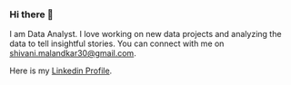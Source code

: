### Hi there 👋

<!--
**shivani3195/shivani3195** is a ✨ _special_ ✨ repository because its `README.md` (this file) appears on your GitHub profile.

Here are some ideas to get you started:

- 🔭 I’m currently working on ...
- 🌱 I’m currently learning ...
- 👯 I’m looking to collaborate on ...
- 🤔 I’m looking for help with ...
- 💬 Ask me about ...
- 📫 How to reach me: ...
- 😄 Pronouns: ...
- ⚡ Fun fact: ...
-->
I am Data Analyst. I love working on new data projects and analyzing the data to tell insightful stories.
You can connect with me on shivani.malandkar30@gmail.com.

Here is my [Linkedin Profile](https://www.linkedin.com/in/shivani-malandkar/). 
